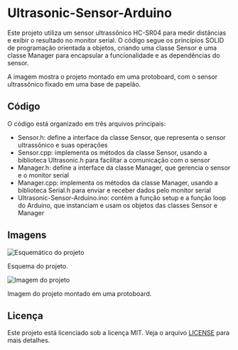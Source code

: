 # Ultrasonic-Sensor-Arduino

Este projeto utiliza um sensor ultrassônico HC-SR04 para medir distâncias e exibir o resultado no monitor serial. O código segue os princípios SOLID de programação orientada a objetos, criando uma classe Sensor e uma classe Manager para encapsular a funcionalidade e as dependências do sensor.

A imagem mostra o projeto montado em uma protoboard, com o sensor ultrassônico fixado em uma base de papelão.

## Código

O código está organizado em três arquivos principais:

- Sensor.h: define a interface da classe Sensor, que representa o sensor ultrassônico e suas operações
- Sensor.cpp: implementa os métodos da classe Sensor, usando a biblioteca Ultrasonic.h para facilitar a comunicação com o sensor
- Manager.h: define a interface da classe Manager, que gerencia o sensor e o monitor serial
- Manager.cpp: implementa os métodos da classe Manager, usando a biblioteca Serial.h para enviar e receber dados pelo monitor serial
- Ultrasonic-Sensor-Arduino.ino: contém a função setup e a função loop do Arduino, que instanciam e usam os objetos das classes Sensor e Manager

## Imagens

![Esquemático do projeto](images/Aula_Pratica_11_schematics.jpg)

Esquema do projeto.

![Imagem do projeto](images/Aula_Pratica_11.png)

Imagem do projeto montado em uma protoboard.

## Licença

Este projeto está licenciado sob a licença MIT. Veja o arquivo [LICENSE](LICENSE) para mais detalhes.